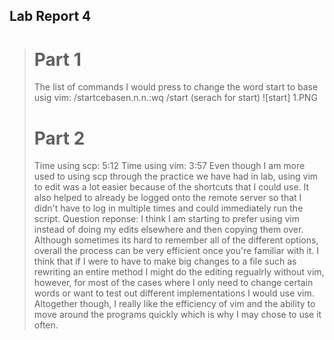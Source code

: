## Lab Report 4
> # Part 1
> The list of commands I would press to change the word start to base usig vim:
> /start<Enter>cebase<Esc>n.n.n.:wq
> /start (serach for start) ![start] 1.PNG 
> # Part 2
> Time using scp: 5:12
> Time using vim: 3:57
  Even though I am more used to using scp through the practice we have had in lab, using vim to edit was a lot easier because of the shortcuts that I could use.
  It also helped to already be logged onto the remote server so that I didn't have to log in multiple times and could immediately run the script. 
  Question reponse: I think I am starting to prefer using vim instead of doing my edits elsewhere and then copying them over. Although sometimes its  hard to remember all of the different options, overall the process can be very efficient once you're familiar with it. I think that if I were to have to make big changes to a file such as rewriting an entire method I might do the editing regualrly without vim, however, for most of the cases where I only need to change certain words or want to test out different implementations I would use vim. Altogether though, I really like the efficiency of vim and the ability to move around the programs quickly which is why I may chose to use it often. 
  
